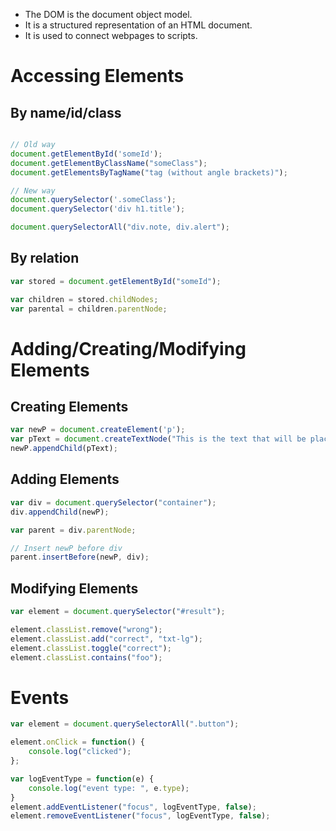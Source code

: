 * The DOM is the document object model. 
* It is a structured representation of an HTML document.
* It is used to connect webpages to scripts.

# Accessing Elements
## By name/id/class
```javascript

// Old way
document.getElementById('someId');
document.getElementByClassName("someClass");
document.getElementsByTagName("tag (without angle brackets)");

// New way
document.querySelector('.someClass');
document.querySelector('div h1.title');

document.querySelectorAll("div.note, div.alert");
```

## By relation
```javascript
var stored = document.getElementById("someId");

var children = stored.childNodes;
var parental = children.parentNode;
```

# Adding/Creating/Modifying Elements

## Creating Elements
```javascript
var newP = document.createElement('p');
var pText = document.createTextNode("This is the text that will be placed in newP");
newP.appendChild(pText);
```

## Adding Elements
```javascript
var div = document.querySelector("container");
div.appendChild(newP);

var parent = div.parentNode;

// Insert newP before div
parent.insertBefore(newP, div);
```

## Modifying Elements
```javascript
var element = document.querySelector("#result");

element.classList.remove("wrong");
element.classList.add("correct", "txt-lg");
element.classList.toggle("correct");
element.classList.contains("foo");
```

# Events
```javascript
var element = document.querySelectorAll(".button");

element.onClick = function() {
	console.log("clicked");
};

var logEventType = function(e) {
	console.log("event type: ", e.type);
}
element.addEventListener("focus", logEventType, false);
element.removeEventListener("focus", logEventType, false);
```